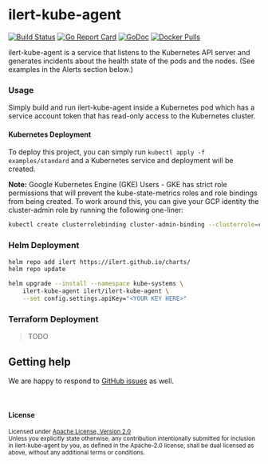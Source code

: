 # ilert-kube-agent

[![Build Status](https://github.com/iLert/ilert-kube-agent/workflows/docker-release/badge.svg)](https://github.com/iLert/ilert-kube-agent/actions)
[![Go Report Card](https://goreportcard.com/badge/github.com/iLert/ilert-kube-agent)](https://goreportcard.com/report/github.com/iLert/ilert-kube-agent) [![GoDoc](https://godoc.org/github.com/iLert/ilert-kube-agent?status.svg)](https://godoc.org/github.com/iLert/ilert-kube-agent)
[![Docker Pulls](https://img.shields.io/docker/pulls/ilert/ilert-kube-agent.svg?maxAge=604800)](https://hub.docker.com/r/ilert/ilert-kube-agent)

ilert-kube-agent is a service that listens to the Kubernetes API
server and generates incidents about the health state of the pods and the nodes. (See examples in
the Alerts section below.)

### Usage

Simply build and run ilert-kube-agent inside a Kubernetes pod which has a
service account token that has read-only access to the Kubernetes cluster.

#### Kubernetes Deployment

To deploy this project, you can simply run `kubectl apply -f examples/standard` and a
Kubernetes service and deployment will be created.

**Note:** Google Kubernetes Engine (GKE) Users - GKE has strict role permissions that will prevent the kube-state-metrics roles and role bindings from being created. To work around this, you can give your GCP identity the cluster-admin role by running the following one-liner:

```sh
kubectl create clusterrolebinding cluster-admin-binding --clusterrole=cluster-admin --user=$(gcloud info --format='value(config.account)')
```

### Helm Deployment

```sh
helm repo add ilert https://ilert.github.io/charts/
helm repo update

helm upgrade --install --namespace kube-systems \
    ilert-kube-agent ilert/ilert-kube-agent \
    --set config.settings.apiKey="<YOUR KEY HERE>"
```

### Terraform Deployment

> TODO

## Getting help

We are happy to respond to [GitHub issues][issues] as well.

[issues]: https://github.com/iLert/ilert-kube-agent/issues/new

<br>

#### License

<sup>
Licensed under <a href="LICENSE">Apache License, Version
2.0</a>
</sup>

<br>

<sub>
Unless you explicitly state otherwise, any contribution intentionally submitted for inclusion in ilert-kube-agent by you, as defined in the Apache-2.0 license, shall be dual licensed as above, without any additional terms or conditions.
</sub>
